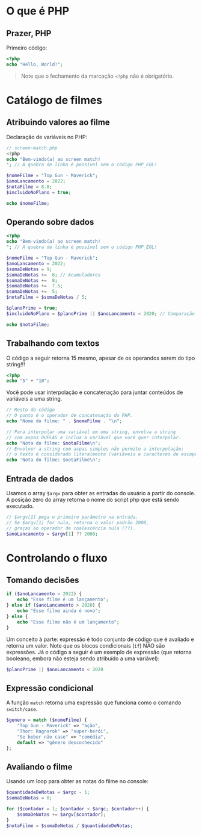 # O que é PHP
## Prazer, PHP

Primeiro código:
```PHP
<?php
echo "Hello, World!";
```
> Note que o fechamento da marcação `<?php` não é obrigatório.

# Catálogo de filmes
## Atribuindo valores ao filme
Declaração de variáveis no PHP:
```PHP
// screen-match.php
<?php
echo "Bem-vindo(a) ao screen match!
"; // A quebra de linha é possível sem o código PHP_EOL!

$nomeFilme = "Top Gun - Maverick";
$anoLancamento = 2022;
$notaFilme = 8.8;
$incluidoNoPlano = true;

echo $nomeFilme;
```

## Operando sobre dados
```php
<?php
echo "Bem-vindo(a) ao screen match!
"; // A quebra de linha é possível sem o código PHP_EOL!

$nomeFilme = "Top Gun - Maverick";
$anoLancamento = 2022;
$somaDeNotas = 9;
$somaDeNotas +=  6; // Acumuladores
$somaDeNotas +=  8;
$somaDeNotas +=  7.5;
$somaDeNotas +=  5;
$notaFilme = $somaDeNotas / 5;

$planoPrime = true;
$incluidoNoPlano = $planoPrime || $anoLancamento < 2020; // Comparação complexa

echo $notaFilme;
```

## Trabalhando com textos
O código a seguir retorna 15 mesmo, apesar de os operandos serem do tipo string!!!
```php
<?php
echo "5" + "10";
```

Você pode usar interpolação e concatenação para juntar conteúdos de variáveis a uma string.
```php
// Resto do código
// O ponto é o operador de concatenação do PHP.
echo "Nome do filme: " . $nomeFilme . "\n";

// Para interpolar uma variável em uma string, envolva a string
// com aspas DUPLAS e inclua a variável que você quer interpolar.
echo "Nota do filme: $notaFilme\n"; 
// Envolver a string com aspas simples não permite a interpolação:
// o texto é considerado literalmente (variáveis e caracteres de escape).
echo 'Nota do filme: $notaFilme\n'; 
```

## Entrada de dados
Usamos o array `$argv` para obter as entradas do usuário a partir do console. A posição zero do array retorna o nome do script php que está sendo executado.
```php
// $argv[1] pega o primeiro parâmetro na entrada.
// Se $argv[1] for nulo, retorna o valor padrão 2000,
// graças ao operador de coalescência nula (??). 
$anoLancamento = $argv[1] ?? 2000;
```

# Controlando o fluxo
## Tomando decisões
```php
if ($anoLancamento > 2022) {
    echo "Esse filme é um lançamento";
} else if ($anoLancamento > 2020) {
    echo "Esse filme ainda é novo";
} else {
    echo "Esse filme não é um lançamento";
}
```
Um conceito à parte: expressão é todo conjunto de código que é avaliado e retorna um valor. Note que os blocos condicionais (`if`) NÃO são expressões. Já o código a seguir é um exemplo de expressão (que retorna booleano, embora não esteja sendo atribuído a uma variável):
```php
$planoPrime || $anoLancamento < 2020
```

## Expressão condicional
A função `match` retorna uma expressão que funciona como o comando `switch/case`.
```php
$genero = match ($nomeFilme) {
    "Top Gun - Maverick" => "ação",
    "Thor: Ragnarok" => "super-herói",
    "Se beber não case" => "comédia", 
    default => "gênero desconhecido"
};
```

## Avaliando o filme
Usando um loop para obter as notas do filme no console: 
```php
$quantidadeDeNotas = $argc - 1;
$somaDeNotas = 0;

for ($contador = 1; $contador < $argc; $contador++) {
    $somaDeNotas += $argv[$contador];
}
$notaFilme = $somaDeNotas / $quantidadeDeNotas;
```
